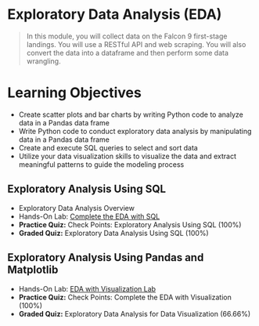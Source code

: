 # Exploratory Data Analysis (EDA)
> In this module, you will collect data on the Falcon 9 first-stage landings. You will use a RESTful API and web scraping. You will also convert the data into a dataframe and then perform some data wrangling.
# Learning Objectives
- Create scatter plots and bar charts by writing Python code to analyze data in a Pandas data frame
- Write Python code to conduct exploratory data analysis by manipulating data in a Pandas data frame
- Create and execute SQL queries to select and sort data
- Utilize your data visualization skills to visualize the data and extract meaningful patterns to guide the modeling process
## Exploratory Analysis Using SQL
- Exploratory Data Analysis Overview
- Hands-On Lab: [Complete the EDA with SQL](https://github.com/KailaniBailey/IBM-Data-Science-Professional-Certificate/blob/main/10.%20Applied%20Data%20Science%20Capstone/Week%202%3A%20Exploratory%20Data%20Analysis%20(EDA)/jupyter-labs-eda-sql-coursera_sqllite.ipynb)
- **Practice Quiz:** Check Points: Exploratory Analysis Using SQL (100%)
- **Graded Quiz:** Exploratory Data Analysis Using SQL (100%) 
## Exploratory Analysis Using Pandas and Matplotlib
- Hands-On Lab: [EDA with Visualization Lab](https://github.com/KailaniBailey/IBM-Data-Science-Professional-Certificate/blob/main/10.%20Applied%20Data%20Science%20Capstone/Week%202%3A%20Exploratory%20Data%20Analysis%20(EDA)/edadataviz.ipynb)
- **Practice Quiz:** Check Points: Complete the EDA with Visualization (100%)
- **Graded Quiz:** Exploratory Data Analysis for Data Visualization (66.66%)
